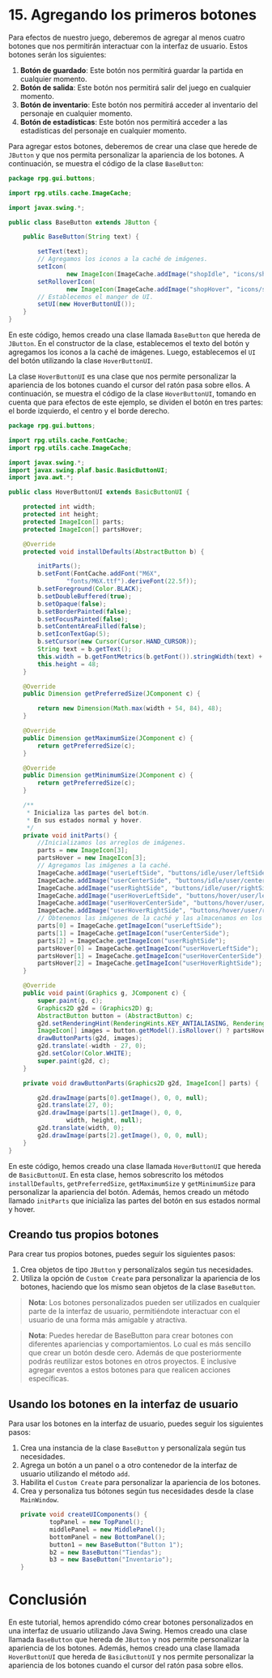 # 15. Agregando los primeros botones

Para efectos de nuestro juego, deberemos de agregar al menos cuatro botones que nos permitirán interactuar con la
interfaz de usuario. Estos botones serán los siguientes:

1. **Botón de guardado**: Este botón nos permitirá guardar la partida en cualquier momento.
2. **Botón de salida**: Este botón nos permitirá salir del juego en cualquier momento.
3. **Botón de inventario**: Este botón nos permitirá acceder al inventario del personaje en cualquier momento.
4. **Botón de estadísticas**: Este botón nos permitirá acceder a las estadísticas del personaje en cualquier momento.

Para agregar estos botones, deberemos de crear una clase que herede de `JButton` y que nos permita personalizar la
apariencia de los botones. A continuación, se muestra el código de la clase `BaseButton`:

```java
package rpg.gui.buttons;

import rpg.utils.cache.ImageCache;

import javax.swing.*;

public class BaseButton extends JButton {

    public BaseButton(String text) {

        setText(text);
        // Agregamos los iconos a la caché de imágenes.
        setIcon(
                new ImageIcon(ImageCache.addImage("shopIdle", "icons/shopIdle.png")));
        setRolloverIcon(
                new ImageIcon(ImageCache.addImage("shopHover", "icons/shopHover.png")));
        // Establecemos el manger de UI.
        setUI(new HoverButtonUI());
    }
}
```

En este código, hemos creado una clase llamada `BaseButton` que hereda de `JButton`. En el constructor de la clase,
establecemos el texto del botón y agregamos los iconos a la caché de imágenes. Luego, establecemos el `UI` del botón
utilizando la clase `HoverButtonUI`.

La clase `HoverButtonUI` es una clase que nos permite personalizar la apariencia de los botones cuando el cursor del
ratón pasa sobre ellos. A continuación, se muestra el código de la clase `HoverButtonUI`, tomando en cuenta que para
efectos de este ejemplo, se dividen el botón en tres partes: el borde izquierdo, el centro y el borde derecho.

```java
package rpg.gui.buttons;

import rpg.utils.cache.FontCache;
import rpg.utils.cache.ImageCache;

import javax.swing.*;
import javax.swing.plaf.basic.BasicButtonUI;
import java.awt.*;

public class HoverButtonUI extends BasicButtonUI {

    protected int width;
    protected int height;
    protected ImageIcon[] parts;
    protected ImageIcon[] partsHover;

    @Override
    protected void installDefaults(AbstractButton b) {

        initParts();
        b.setFont(FontCache.addFont("M6X",
                "fonts/M6X.ttf").deriveFont(22.5f));
        b.setForeground(Color.BLACK);
        b.setDoubleBuffered(true);
        b.setOpaque(false);
        b.setBorderPainted(false);
        b.setFocusPainted(false);
        b.setContentAreaFilled(false);
        b.setIconTextGap(5);
        b.setCursor(new Cursor(Cursor.HAND_CURSOR));
        String text = b.getText();
        this.width = b.getFontMetrics(b.getFont()).stringWidth(text) + (5);
        this.height = 48;
    }

    @Override
    public Dimension getPreferredSize(JComponent c) {

        return new Dimension(Math.max(width + 54, 84), 48);
    }

    @Override
    public Dimension getMaximumSize(JComponent c) {
        return getPreferredSize(c);
    }

    @Override
    public Dimension getMinimumSize(JComponent c) {
        return getPreferredSize(c);
    }

    /**
     * Inicializa las partes del botón.
     * En sus estados normal y hover.
     */
    private void initParts() {
        //Inicializamos los arreglos de imágenes.
        parts = new ImageIcon[3];
        partsHover = new ImageIcon[3];
        // Agregamos las imágenes a la caché.
        ImageCache.addImage("userLeftSide", "buttons/idle/user/leftSide.png");
        ImageCache.addImage("userCenterSide", "buttons/idle/user/centerSide.png");
        ImageCache.addImage("userRightSide", "buttons/idle/user/rightSide.png");
        ImageCache.addImage("userHoverLeftSide", "buttons/hover/user/leftSide.png");
        ImageCache.addImage("userHoverCenterSide", "buttons/hover/user/centerSide.png");
        ImageCache.addImage("userHoverRightSide", "buttons/hover/user/rightSide.png");
        // Obtenemos las imágenes de la caché y las almacenamos en los arreglos correspondientes.
        parts[0] = ImageCache.getImageIcon("userLeftSide");
        parts[1] = ImageCache.getImageIcon("userCenterSide");
        parts[2] = ImageCache.getImageIcon("userRightSide");
        partsHover[0] = ImageCache.getImageIcon("userHoverLeftSide");
        partsHover[1] = ImageCache.getImageIcon("userHoverCenterSide");
        partsHover[2] = ImageCache.getImageIcon("userHoverRightSide");
    }

    @Override
    public void paint(Graphics g, JComponent c) {
        super.paint(g, c);
        Graphics2D g2d = (Graphics2D) g;
        AbstractButton button = (AbstractButton) c;
        g2d.setRenderingHint(RenderingHints.KEY_ANTIALIASING, RenderingHints.VALUE_ANTIALIAS_ON);
        ImageIcon[] images = button.getModel().isRollover() ? partsHover : parts;
        drawButtonParts(g2d, images);
        g2d.translate(-width - 27, 0);
        g2d.setColor(Color.WHITE);
        super.paint(g2d, c);
    }

    private void drawButtonParts(Graphics2D g2d, ImageIcon[] parts) {

        g2d.drawImage(parts[0].getImage(), 0, 0, null);
        g2d.translate(27, 0);
        g2d.drawImage(parts[1].getImage(), 0, 0,
                width, height, null);
        g2d.translate(width, 0);
        g2d.drawImage(parts[2].getImage(), 0, 0, null);
    }
}
```

En este código, hemos creado una clase llamada `HoverButtonUI` que hereda de `BasicButtonUI`. En esta clase, hemos
sobrescrito los métodos `installDefaults`, `getPreferredSize`, `getMaximumSize` y `getMinimumSize` para personalizar la
apariencia del botón. Además, hemos creado un método llamado `initParts` que inicializa las partes del botón en sus
estados normal y hover.

## Creando tus propios botones

Para crear tus propios botones, puedes seguir los siguientes pasos:

1. Crea objetos de tipo `JButton` y personalízalos según tus necesidades.
2. Utiliza la opción de `Custom Create` para personalizar la apariencia de los botones, haciendo que los mismo sean
   objetos de la clase `BaseButton`.

> **Nota**: Los botones personalizados pueden ser utilizados en cualquier parte de la interfaz de usuario, permitiéndote
> interactuar con el usuario de una forma más amigable y atractiva.

> **Nota**: Puedes heredar de BaseButton para crear botones con diferentes apariencias y comportamientos. Lo cual es más
> sencillo que crear un botón desde cero. Además de que posteriormente podrás reutilizar estos botones en otros
> proyectos. E inclusive agregar eventos a estos botones para que realicen acciones específicas.

## Usando los botones en la interfaz de usuario

Para usar los botones en la interfaz de usuario, puedes seguir los siguientes pasos:

1. Crea una instancia de la clase `BaseButton` y personalízala según tus necesidades.
2. Agrega un botón a un panel o a otro contenedor de la interfaz de usuario utilizando el método `add`.
3. Habilita el `Custom Create` para personalizar la apariencia de los botones.
4. Crea y personaliza tus bótones según tus necesidades desde la clase `MainWindow`.
   ```java
   private void createUIComponents() {
           topPanel = new TopPanel();
           middlePanel = new MiddlePanel();
           bottomPanel = new BottomPanel();
           button1 = new BaseButton("Button 1");
           b2 = new BaseButton("Tiendas");
           b3 = new BaseButton("Inventario");
   }
   ```

# Conclusión

En este tutorial, hemos aprendido cómo crear botones personalizados en una interfaz de usuario utilizando Java Swing.
Hemos creado una clase llamada `BaseButton` que hereda de `JButton` y nos permite personalizar la apariencia de los
botones. Además, hemos creado una clase llamada `HoverButtonUI` que hereda de `BasicButtonUI` y nos permite personalizar
la apariencia de los botones cuando el cursor del ratón pasa sobre ellos.